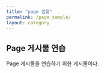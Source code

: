```yaml
---
title: "page 셈플"
permalink: /page_sample/
layout: category
---
```


## Page 게시물 연습

Page 게시물을 연습하기 위한 게시물이다.